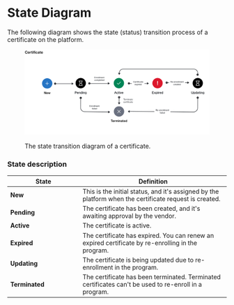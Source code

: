 # State Diagram

The following diagram shows the state (status) transition process of a certificate on the platform.

<figure><img src="../../../../.gitbook/assets/state_diagram_certificate.png" alt=""><figcaption><p>The state transition diagram of a certificate.</p></figcaption></figure>

### State description

<table data-full-width="false"><thead><tr><th width="152">State</th><th>Definition</th></tr></thead><tbody><tr><td><strong>New</strong></td><td>This is the initial status, and it's assigned by the platform when the certificate request is created.</td></tr><tr><td><strong>Pending</strong></td><td>The certificate has been created, and it's awaiting approval by the vendor.</td></tr><tr><td><strong>Active</strong></td><td>The certificate is active.</td></tr><tr><td><strong>Expired</strong></td><td>The certificate has expired. You can renew an expired certificate by re-enrolling in the program.</td></tr><tr><td><strong>Updating</strong></td><td>The certificate is being updated due to re-enrollment in the program.</td></tr><tr><td><strong>Terminated</strong></td><td>The certificate has been terminated. Terminated certificates can't be used to re-enroll in a program. </td></tr></tbody></table>
